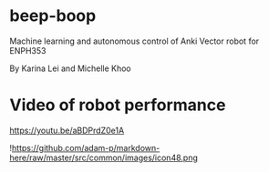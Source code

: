 # beep-boop
Machine learning and autonomous control of Anki Vector robot for ENPH353

By Karina Lei and Michelle Khoo

# Video of robot performance
https://youtu.be/aBDPrdZ0e1A

!https://github.com/adam-p/markdown-here/raw/master/src/common/images/icon48.png




